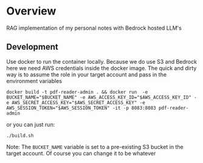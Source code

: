 # Overview

RAG implementation of my personal notes with Bedrock hosted LLM's

## Development

Use docker to run the container locally. Because we do use S3 and Bedrock here we need AWS credentials inside the docker image. The quick and dirty way is to assume the role in your target account and pass in the environment variables

```
docker build -t pdf-reader-admin . && docker run  -e BUCKET_NAME="$BUCKET_NAME" -e AWS_ACCESS_KEY_ID="$AWS_ACCESS_KEY_ID" -e AWS_SECRET_ACCESS_KEY="$AWS_SECRET_ACCESS_KEY" -e AWS_SESSION_TOKEN="$AWS_SESSION_TOKEN" -it -p 8083:8083 pdf-reader-admin
```

or you can just run:

```
./build.sh
```

Note: The `BUCKET_NAME` variable is set to a pre-existing S3 bucket in the target account. Of course you can change it to be whatever

